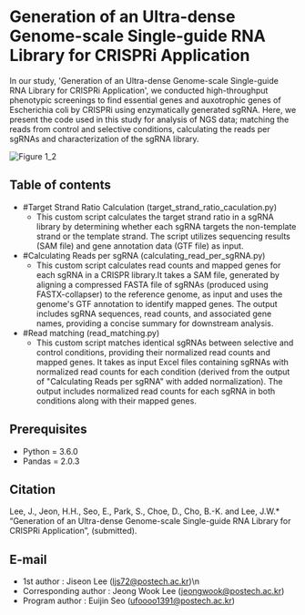 # Generation of an Ultra-dense Genome-scale Single-guide RNA Library for CRISPRi Application
In our study, 'Generation of an Ultra-dense Genome-scale Single-guide RNA Library for CRISPRi Application', we conducted high-throughput phenotypic screenings to find essential genes and auxotrophic genes of Escherichia coli by CRISPRi using enzymatically generated sgRNA. Here, we present the code used in this study for analysis of NGS data; matching the reads from control and selective conditions, calculating the reads per sgRNAs and characterization of the sgRNA library. 

![Figure 1_2](https://github.com/EuijinSeo/Random_sgRNAlibrary_generation/assets/97028331/e9f3c8a1-931f-4321-b6a0-31a2f9bd6f50)

## Table of contents
- #Target Strand Ratio Calculation (target_strand_ratio_caculation.py)
  - This custom script calculates the target strand ratio in a sgRNA library by determining whether each sgRNA targets the non-template strand or the template strand. The script utilizes sequencing results (SAM file) and gene annotation data (GTF file) as input.
- #Calculating Reads per sgRNA (calculating_read_per_sgRNA.py)
  - This custom script calculates read counts and mapped genes for each sgRNA in a CRISPR library.It takes a SAM file, generated by aligning a compressed FASTA file of sgRNAs (produced using FASTX-collapser) to the reference genome, as input and uses the genome's GTF annotation to identify mapped genes. The output includes sgRNA sequences, read counts, and associated gene names, providing a concise summary for downstream analysis.
- #Read matching (read_matching.py)
  - This custom script matches identical sgRNAs between selective and control conditions, providing their normalized read counts and mapped genes. It takes as input Excel files containing sgRNAs with normalized read counts for each condition (derived from the output of "Calculating Reads per sgRNA" with added normalization). The output includes normalized read counts for each sgRNA in both conditions along with their mapped genes.

## Prerequisites
- Python = 3.6.0
- Pandas = 2.0.3

## Citation
Lee, J., Jeon, H.H., Seo, E., Park, S., Choe, D., Cho, B.-K. and Lee, J.W.\* “Generation of an Ultra-dense Genome-scale Single-guide RNA Library for CRISPRi Application”, (submitted).

## E-mail
- 1st author : Jiseon Lee (ljs72@postech.ac.kr)\n
- Corresponding author : Jeong Wook Lee (jeongwook@postech.ac.kr)
- Program author : Euijin Seo (ufoooo1391@postech.ac.kr)
